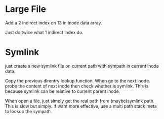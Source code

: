 # Large File

Add a 2 indirect index on 13 in inode data array.

Just do twice what 1 indirect index do.

# Symlink

just create a new symlink file on current path with sympath in current inode data.

Copy the previous direntry lookup function. When go to the next inode. probe the content of next inode then check whether is symlink. This is because symlink can be relative to current parent inode.

When open a file, just simply get the real path from (maybe)symlink path. This is slow but simply. If want more effective, use a multi path stack meta to lookup the sympath.
